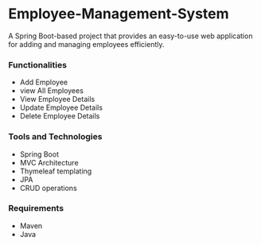 # Employee-Management-System
A Spring Boot-based project that provides an easy-to-use web application for adding and managing employees efficiently.
### Functionalities
* Add Employee
* view All Employees
* View Employee Details
* Update Employee Details
* Delete Employee Details

### Tools and Technologies
- Spring Boot
- MVC Architecture
- Thymeleaf templating
- JPA
- CRUD operations

### Requirements
- Maven
- Java


